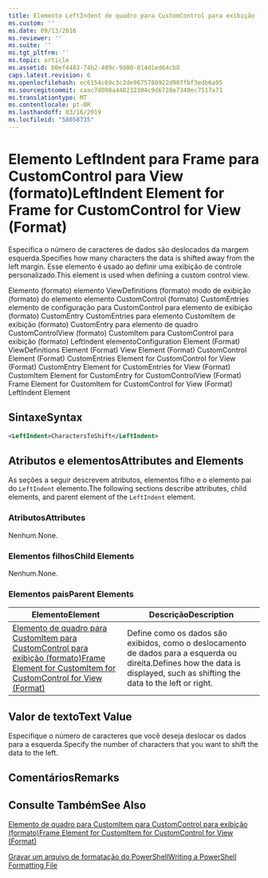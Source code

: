 ```yaml
---
title: Elemento LeftIndent de quadro para CustomControl para exibição (formato) | Microsoft Docs
ms.custom: ''
ms.date: 09/13/2016
ms.reviewer: ''
ms.suite: ''
ms.tgt_pltfrm: ''
ms.topic: article
ms.assetid: b0ef4483-74b2-409c-9d00-014d1ed64cb8
caps.latest.revision: 6
ms.openlocfilehash: ec6154c69c3c2de9675780922d907fbf3edb6a95
ms.sourcegitcommit: caac7d098a448232304c9d6728e7340ec7517a71
ms.translationtype: MT
ms.contentlocale: pt-BR
ms.lasthandoff: 03/16/2019
ms.locfileid: "58058735"
---
```

# <a name="leftindent-element-for-frame-for-customcontrol-for-view-format"></a><span data-ttu-id="8bdaf-102">Elemento LeftIndent para Frame para CustomControl para View (formato)</span><span class="sxs-lookup"><span data-stu-id="8bdaf-102">LeftIndent Element for Frame for CustomControl for View (Format)</span></span>

<span data-ttu-id="8bdaf-103">Especifica o número de caracteres de dados são deslocados da margem esquerda.</span><span class="sxs-lookup"><span data-stu-id="8bdaf-103">Specifies how many characters the data is shifted away from the left margin.</span></span> <span data-ttu-id="8bdaf-104">Esse elemento é usado ao definir uma exibição de controle personalizado.</span><span class="sxs-lookup"><span data-stu-id="8bdaf-104">This element is used when defining a custom control view.</span></span>

<span data-ttu-id="8bdaf-105">Elemento (formato) elemento ViewDefinitions (formato) modo de exibição (formato) do elemento elemento CustomControl (formato) CustomEntries elemento de configuração para CustomControl para elemento de exibição (formato) CustomEntry CustomEntries para elemento CustomItem de exibição (formato) CustomEntry para elemento de quadro CustomControlView (formato) CustomItem para CustomControl para exibição (formato) LeftIndent elemento</span><span class="sxs-lookup"><span data-stu-id="8bdaf-105">Configuration Element (Format) ViewDefinitions Element (Format) View Element (Format) CustomControl Element (Format) CustomEntries Element for CustomControl for View (Format) CustomEntry Element for CustomEntries for View (Format) CustomItem Element for CustomEntry for CustomControlView (Format) Frame Element for CustomItem for CustomControl for View (Format) LeftIndent Element</span></span>

## <a name="syntax"></a><span data-ttu-id="8bdaf-106">Sintaxe</span><span class="sxs-lookup"><span data-stu-id="8bdaf-106">Syntax</span></span>

```xml
<LeftIndent>CharactersToShift</LeftIndent>
```

## <a name="attributes-and-elements"></a><span data-ttu-id="8bdaf-107">Atributos e elementos</span><span class="sxs-lookup"><span data-stu-id="8bdaf-107">Attributes and Elements</span></span>

<span data-ttu-id="8bdaf-108">As seções a seguir descrevem atributos, elementos filho e o elemento pai do `LeftIndent` elemento.</span><span class="sxs-lookup"><span data-stu-id="8bdaf-108">The following sections describe attributes, child elements, and parent element of the `LeftIndent` element.</span></span>

### <a name="attributes"></a><span data-ttu-id="8bdaf-109">Atributos</span><span class="sxs-lookup"><span data-stu-id="8bdaf-109">Attributes</span></span>

<span data-ttu-id="8bdaf-110">Nenhum.</span><span class="sxs-lookup"><span data-stu-id="8bdaf-110">None.</span></span>

### <a name="child-elements"></a><span data-ttu-id="8bdaf-111">Elementos filhos</span><span class="sxs-lookup"><span data-stu-id="8bdaf-111">Child Elements</span></span>

<span data-ttu-id="8bdaf-112">Nenhum.</span><span class="sxs-lookup"><span data-stu-id="8bdaf-112">None.</span></span>

### <a name="parent-elements"></a><span data-ttu-id="8bdaf-113">Elementos pais</span><span class="sxs-lookup"><span data-stu-id="8bdaf-113">Parent Elements</span></span>

|<span data-ttu-id="8bdaf-114">Elemento</span><span class="sxs-lookup"><span data-stu-id="8bdaf-114">Element</span></span>|<span data-ttu-id="8bdaf-115">Descrição</span><span class="sxs-lookup"><span data-stu-id="8bdaf-115">Description</span></span>|
|-------------|-----------------|
|[<span data-ttu-id="8bdaf-116">Elemento de quadro para CustomItem para CustomControl para exibição (formato)</span><span class="sxs-lookup"><span data-stu-id="8bdaf-116">Frame Element for CustomItem for CustomControl for View (Format)</span></span>](./frame-element-for-customitem-for-customcontrol-for-view-format.md)|<span data-ttu-id="8bdaf-117">Define como os dados são exibidos, como o deslocamento de dados para a esquerda ou direita.</span><span class="sxs-lookup"><span data-stu-id="8bdaf-117">Defines how the data is displayed, such as shifting the data to the left or right.</span></span>|

## <a name="text-value"></a><span data-ttu-id="8bdaf-118">Valor de texto</span><span class="sxs-lookup"><span data-stu-id="8bdaf-118">Text Value</span></span>

<span data-ttu-id="8bdaf-119">Especifique o número de caracteres que você deseja deslocar os dados para a esquerda.</span><span class="sxs-lookup"><span data-stu-id="8bdaf-119">Specify the number of characters that you want to shift the data to the left.</span></span>

## <a name="remarks"></a><span data-ttu-id="8bdaf-120">Comentários</span><span class="sxs-lookup"><span data-stu-id="8bdaf-120">Remarks</span></span>

## <a name="see-also"></a><span data-ttu-id="8bdaf-121">Consulte Também</span><span class="sxs-lookup"><span data-stu-id="8bdaf-121">See Also</span></span>

[<span data-ttu-id="8bdaf-122">Elemento de quadro para CustomItem para CustomControl para exibição (formato)</span><span class="sxs-lookup"><span data-stu-id="8bdaf-122">Frame Element for CustomItem for CustomControl for View (Format)</span></span>](./frame-element-for-customitem-for-customcontrol-for-view-format.md)

[<span data-ttu-id="8bdaf-123">Gravar um arquivo de formatação do PowerShell</span><span class="sxs-lookup"><span data-stu-id="8bdaf-123">Writing a PowerShell Formatting File</span></span>](./writing-a-powershell-formatting-file.md)
